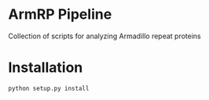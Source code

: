 # ArmRP Pipeline
Collection of scripts for analyzing Armadillo repeat proteins


# Installation

```
python setup.py install
```
